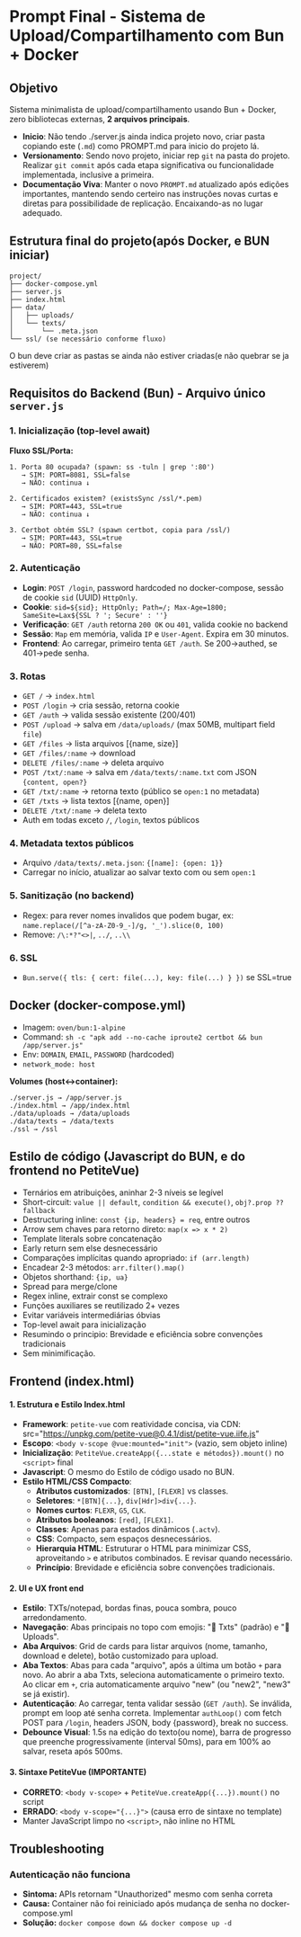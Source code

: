 # Prompt Final - Sistema de Upload/Compartilhamento com Bun + Docker

## Objetivo
Sistema minimalista de upload/compartilhamento usando Bun + Docker, zero bibliotecas externas, **2 arquivos principais**.

- **Inicio**: Não tendo ./server.js ainda indica projeto novo, criar pasta copiando este (`.md`) como PROMPT.md para inicio do projeto lá.
- **Versionamento**: Sendo novo projeto, iniciar rep `git` na pasta do projeto. Realizar `git commit` após cada etapa significativa ou funcionalidade implementada, inclusive a primeira.
- **Documentação Viva**: Manter o novo `PROMPT.md` atualizado após edições importantes, mantendo sendo certeiro nas instruções novas curtas e diretas para possibilidade de replicação. Encaixando-as no lugar adequado.

## Estrutura final do projeto(após Docker, e BUN iniciar)
```
project/
├── docker-compose.yml
├── server.js
├── index.html
├── data/
│   ├── uploads/
│   └── texts/
│       └── .meta.json
└── ssl/ (se necessário conforme fluxo)
```

O bun deve criar as pastas se ainda não estiver criadas(e não quebrar se ja estiverem)

## Requisitos do Backend (Bun) - Arquivo único `server.js`

### 1. Inicialização (top-level await)

**Fluxo SSL/Porta:**
```
1. Porta 80 ocupada? (spawn: ss -tuln | grep ':80')
   → SIM: PORT=8081, SSL=false
   → NÃO: continua ↓
   
2. Certificados existem? (existsSync /ssl/*.pem)
   → SIM: PORT=443, SSL=true
   → NÃO: continua ↓
   
3. Certbot obtém SSL? (spawn certbot, copia para /ssl/)
   → SIM: PORT=443, SSL=true
   → NÃO: PORT=80, SSL=false
```

### 2. Autenticação
- **Login**: `POST /login`, password hardcoded no docker-compose, sessão de cookie `sid` (UUID) `HttpOnly`.
- **Cookie**: `sid=${sid}; HttpOnly; Path=/; Max-Age=1800; SameSite=Lax${SSL ? '; Secure' : ''}`
- **Verificação**: `GET /auth` retorna `200 OK` ou `401`, valida cookie no backend
- **Sessão**: `Map` em memória, valida `IP` e `User-Agent`. Expira em 30 minutos.
- **Frontend**: Ao carregar, primeiro tenta `GET /auth`. Se 200→authed, se 401→pede senha.

### 3. Rotas
- `GET /` → `index.html`
- `POST /login` → cria sessão, retorna cookie
- `GET /auth` → valida sessão existente (200/401)
- `POST /upload` → salva em `/data/uploads/` (max 50MB, multipart field `file`)
- `GET /files` → lista arquivos [{name, size}]
- `GET /files/:name` → download
- `DELETE /files/:name` → deleta arquivo
- `POST /txt/:name` → salva em `/data/texts/:name.txt` com JSON `{content, open?}`
- `GET /txt/:name` → retorna texto (público se `open:1` no metadata)
- `GET /txts` → lista textos [{name, open}]
- `DELETE /txt/:name` → deleta texto
- Auth em todas exceto `/`, `/login`, textos públicos

### 4. Metadata textos públicos
- Arquivo `/data/texts/.meta.json`: `{[name]: {open: 1}}`
- Carregar no início, atualizar ao salvar texto com ou sem `open:1`

### 5. Sanitização (no backend)
- Regex: para rever nomes invalidos que podem bugar, ex: `name.replace(/[^a-zA-Z0-9_-]/g, '_').slice(0, 100)`
- Remove: `/\:*?"<>|`, `../`, `..\\`

### 6. SSL
- `Bun.serve({ tls: { cert: file(...), key: file(...) } })` se SSL=true

## Docker (docker-compose.yml)

- Imagem: `oven/bun:1-alpine`
- Command: `sh -c "apk add --no-cache iproute2 certbot && bun /app/server.js"`
- Env: `DOMAIN`, `EMAIL`, `PASSWORD` (hardcoded)
- `network_mode: host`

**Volumes (host↔container):**
```
./server.js → /app/server.js
./index.html → /app/index.html
./data/uploads → /data/uploads
./data/texts → /data/texts
./ssl → /ssl
```

## Estilo de código (Javascript do BUN, e do frontend no PetiteVue)

- Ternários em atribuições, aninhar 2-3 níveis se legível
- Short-circuit: `value || default`, `condition && execute()`, `obj?.prop ?? fallback`
- Destructuring inline: `const {ip, headers} = req`, entre outros
- Arrow sem chaves para retorno direto: `map(x => x * 2)`
- Template literals sobre concatenação
- Early return sem else desnecessário
- Comparações implícitas quando apropriado: `if (arr.length)`
- Encadear 2-3 métodos: `arr.filter().map()`
- Objetos shorthand: `{ip, ua}`
- Spread para merge/clone
- Regex inline, extrair const se complexo
- Funções auxiliares se reutilizado 2+ vezes
- Evitar variáveis intermediárias óbvias
- Top-level await para inicialização
- Resumindo o principio: Brevidade e eficiência sobre convenções tradicionais
- Sem minimificação.

## Frontend (index.html)

#### 1. Estrutura e Estilo Index.html
- **Framework**: `petite-vue` com reatividade concisa, via CDN: src="https://unpkg.com/petite-vue@0.4.1/dist/petite-vue.iife.js"
- **Escopo**: `<body v-scope @vue:mounted="init">` (vazio, sem objeto inline)
- **Inicialização**: `PetiteVue.createApp({...state e métodos}).mount()` no `<script>` final
- **Javascript**: O mesmo do Estilo de código usado no BUN.
- **Estilo HTML/CSS Compacto**:
    - **Atributos customizados**: `[BTN]`, `[FLEXR]` vs classes.
    - **Seletores**: `*[BTN]{...}`, `div[Hdr]>div{...}`.
    - **Nomes curtos**: `FLEXR`, `G5`, `CLK`.
    - **Atributos booleanos**: `[red]`, `[FLEX1]`.
    - **Classes**: Apenas para estados dinâmicos (`.actv`).
    - **CSS**: Compacto, sem espaços desnecessários.
    - **Hierarquia HTML**: Estruturar o HTML para minimizar CSS, aproveitando `>` e atributos combinados. E revisar quando necessário.
    - **Princípio**: Brevidade e eficiência sobre convenções tradicionais.

#### 2. UI e UX front end
- **Estilo**: TXTs/notepad, bordas finas, pouca sombra, pouco arredondamento.
- **Navegação**: Abas principais no topo com emojis: "📝 Txts" (padrão) e "📁 Uploads".
- **Aba Arquivos**: Grid de cards para listar arquivos (nome, tamanho, download e delete), botão customizado para upload.
- **Aba Textos**: Abas para cada "arquivo", após a última um botão `+` para novo. Ao abrir a aba Txts, seleciona automaticamente o primeiro texto. Ao clicar em `+`, cria automaticamente arquivo "new" (ou "new2", "new3" se já existir).
- **Autenticação**: Ao carregar, tenta validar sessão (`GET /auth`). Se inválida, prompt em loop até senha correta. Implementar `authLoop()` com fetch POST para `/login`, headers JSON, body {password}, break no success.
- **Debounce Visual**: 1.5s na edição do texto(ou nome), barra de progresso que preenche progressivamente (interval 50ms), para em 100% ao salvar, reseta após 500ms.

#### 3. Sintaxe PetiteVue (IMPORTANTE)
- **CORRETO**: `<body v-scope>` + `PetiteVue.createApp({...}).mount()` no script
- **ERRADO**: `<body v-scope="{...}">` (causa erro de sintaxe no template)
- Manter JavaScript limpo no `<script>`, não inline no HTML

## Troubleshooting

### Autenticação não funciona
- **Sintoma:** APIs retornam "Unauthorized" mesmo com senha correta
- **Causa:** Container não foi reiniciado após mudança de senha no docker-compose.yml
- **Solução:** `docker compose down && docker compose up -d`
